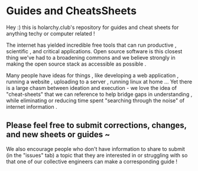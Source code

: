 # Guides and CheatsSheets
Hey :) this is holarchy.club's repository for guides and cheat sheets for anything techy or computer related !

The internet has yielded incredible free tools that can run  productive , scientific , and critical applications. Open source software is this closest thing we've had to a broadening commons and we believe strongly in making the open source stack as accessible as possible .

Many people have ideas for things , 
like developing a web application , running a website , uploading to a server , running linux at home ...
Yet there is a large chasm between ideation and execution - we love the idea of "cheat-sheets" that we can reference to help bridge gaps in understanding , while eliminating or reducing time spent "searching through the noise" of internet information .

## Please feel free to submit corrections, changes, and new sheets or guides ~ 
We also encourage people who don't have information to share to submit (in the "issues" tab) a topic that they are interested in or struggling with so that one of our collective engineers can make a corresponding guide !
